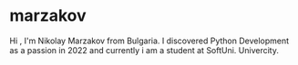 # marzakov
Hi , I'm Nikolay Marzakov from Bulgaria. I discovered Python Development as a passion in 2022 and currently i am a student at SoftUni. Univercity.
